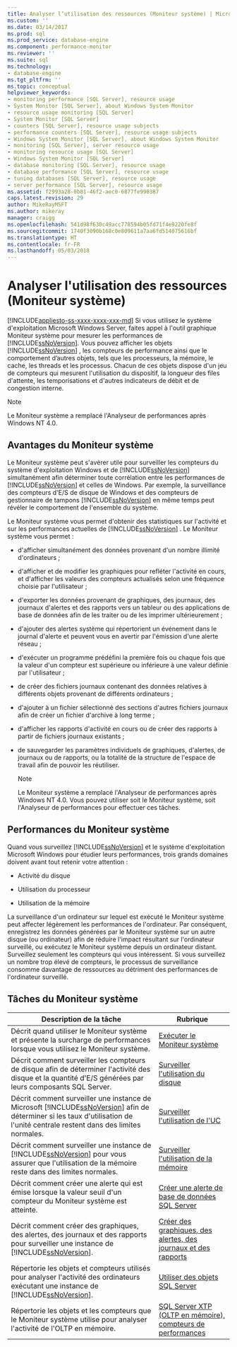 ```yaml
---
title: Analyser l’utilisation des ressources (Moniteur système) | Microsoft Docs
ms.custom: ''
ms.date: 03/14/2017
ms.prod: sql
ms.prod_service: database-engine
ms.component: performance-monitor
ms.reviewer: ''
ms.suite: sql
ms.technology:
- database-engine
ms.tgt_pltfrm: ''
ms.topic: conceptual
helpviewer_keywords:
- monitoring performance [SQL Server], resource usage
- System Monitor [SQL Server], about Windows System Monitor
- resource usage monitoring [SQL Server]
- System Monitor [SQL Server]
- counters [SQL Server], resource usage subjects
- performance counters [SQL Server], resource usage subjects
- Windows System Monitor [SQL Server], about Windows System Monitor
- monitoring [SQL Server], server resource usage
- monitoring resource usage [SQL Server]
- Windows System Monitor [SQL Server]
- database monitoring [SQL Server], resource usage
- database performance [SQL Server], resource usage
- tuning databases [SQL Server], resource usage
- server performance [SQL Server], resource usage
ms.assetid: f2993a28-0b81-46f2-aec0-6877fe990387
caps.latest.revision: 29
author: MikeRayMSFT
ms.author: mikeray
manager: craigg
ms.openlocfilehash: 541d98f630c49acc778594b05fd71f4e9220fe8f
ms.sourcegitcommit: 1740f3090b168c0e809611a7aa6fd514075616bf
ms.translationtype: HT
ms.contentlocale: fr-FR
ms.lasthandoff: 05/03/2018
---
```

# <a name="monitor-resource-usage-system-monitor"></a>Analyser l'utilisation des ressources (Moniteur système)
[!INCLUDE[appliesto-ss-xxxx-xxxx-xxx-md](../../includes/appliesto-ss-xxxx-xxxx-xxx-md.md)]
  Si vous utilisez le système d'exploitation Microsoft Windows Server, faites appel à l'outil graphique Moniteur système pour mesurer les performances de [!INCLUDE[ssNoVersion](../../includes/ssnoversion-md.md)]. Vous pouvez afficher les objets [!INCLUDE[ssNoVersion](../../includes/ssnoversion-md.md)] , les compteurs de performance ainsi que le comportement d’autres objets, tels que les processeurs, la mémoire, le cache, les threads et les processus. Chacun de ces objets dispose d'un jeu de compteurs qui mesurent l'utilisation du dispositif, la longueur des files d'attente, les temporisations et d'autres indicateurs de débit et de congestion interne.  
  
> [!NOTE]  
>  Le Moniteur système a remplacé l'Analyseur de performances après Windows NT 4.0.  
  
## <a name="benefits-of-system-monitor"></a>Avantages du Moniteur système  
 Le Moniteur système peut s'avérer utile pour surveiller les compteurs du système d'exploitation Windows et de [!INCLUDE[ssNoVersion](../../includes/ssnoversion-md.md)] simultanément afin déterminer toute corrélation entre les performances de [!INCLUDE[ssNoVersion](../../includes/ssnoversion-md.md)] et celles de Windows. Par exemple, la surveillance des compteurs d'E/S de disque de Windows et des compteurs de gestionnaire de tampons [!INCLUDE[ssNoVersion](../../includes/ssnoversion-md.md)] en même temps peut révéler le comportement de l'ensemble du système.  
  
 Le Moniteur système vous permet d'obtenir des statistiques sur l'activité et sur les performances actuelles de [!INCLUDE[ssNoVersion](../../includes/ssnoversion-md.md)] . Le Moniteur système vous permet :  
  
-   d'afficher simultanément des données provenant d'un nombre illimité d'ordinateurs ;  
  
-   d'afficher et de modifier les graphiques pour refléter l'activité en cours, et d'afficher les valeurs des compteurs actualisés selon une fréquence choisie par l'utilisateur ;  
  
-   d'exporter les données provenant de graphiques, des journaux, des journaux d'alertes et des rapports vers un tableur ou des applications de base de données afin de les traiter ou de les imprimer ultérieurement ;  
  
-   d'ajouter des alertes système qui répertorient un événement dans le journal d'alerte et peuvent vous en avertir par l'émission d'une alerte réseau ;  
  
-   d'exécuter un programme prédéfini la première fois ou chaque fois que la valeur d'un compteur est supérieure ou inférieure à une valeur définie par l'utilisateur ;  
  
-   de créer des fichiers journaux contenant des données relatives à différents objets provenant de différents ordinateurs ;  
  
-   d'ajouter à un fichier sélectionné des sections d'autres fichiers journaux afin de créer un fichier d'archive à long terme ;  
  
-   d'afficher les rapports d'activité en cours ou de créer des rapports à partir de fichiers journaux existants ;  
  
-   de sauvegarder les paramètres individuels de graphiques, d'alertes, de journaux ou de rapports, ou la totalité de la structure de l'espace de travail afin de pouvoir les réutiliser.  
  
    > [!NOTE]  
    >  Le Moniteur système a remplacé l'Analyseur de performances après Windows NT 4.0. Vous pouvez utiliser soit le Moniteur système, soit l'Analyseur de performances pour effectuer ces tâches.  
  
## <a name="system-monitor-performance"></a>Performances du Moniteur système  
 Quand vous surveillez [!INCLUDE[ssNoVersion](../../includes/ssnoversion-md.md)] et le système d'exploitation Microsoft Windows pour étudier leurs performances, trois grands domaines doivent avant tout retenir votre attention :  
  
-   Activité du disque  
  
-   Utilisation du processeur  
  
-   Utilisation de la mémoire  
  
 La surveillance d'un ordinateur sur lequel est exécuté le Moniteur système peut affecter légèrement les performances de l'ordinateur. Par conséquent, enregistrez les données générées par le Moniteur système sur un autre disque (ou ordinateur) afin de réduire l'impact résultant sur l'ordinateur surveillé, ou exécutez le Moniteur système depuis un ordinateur distant. Surveillez seulement les compteurs qui vous intéressent. Si vous surveillez un nombre trop élevé de compteurs, le processus de surveillance consomme davantage de ressources au détriment des performances de l'ordinateur surveillé.  
  
## <a name="system-monitor-tasks"></a>Tâches du Moniteur système  
  
|Description de la tâche|Rubrique|  
|----------------------|-----------|  
|Décrit quand utiliser le Moniteur système et présente la surcharge de performances lorsque vous utilisez le Moniteur système.|[Exécuter le Moniteur système](../../relational-databases/performance-monitor/run-system-monitor.md)|  
|Décrit comment surveiller les compteurs de disque afin de déterminer l'activité des disque et la quantité d'E/S générées par leurs composants SQL Server.|[Surveiller l'utilisation du disque](../../relational-databases/performance-monitor/monitor-disk-usage.md)|  
|Décrit comment surveiller une instance de Microsoft [!INCLUDE[ssNoVersion](../../includes/ssnoversion-md.md)] afin de déterminer si les taux d'utilisation de l'unité centrale restent dans des limites normales.|[Surveiller l'utilisation de l'UC](../../relational-databases/performance-monitor/monitor-cpu-usage.md)|  
|Décrit comment surveiller une instance de [!INCLUDE[ssNoVersion](../../includes/ssnoversion-md.md)] pour vous assurer que l'utilisation de la mémoire reste dans des limites normales.|[Surveiller l'utilisation de la mémoire](../../relational-databases/performance-monitor/monitor-memory-usage.md)|  
|Décrit comment créer une alerte qui est émise lorsque la valeur seuil d'un compteur du Moniteur système est atteinte.|[Créer une alerte de base de données SQL Server](../../relational-databases/performance-monitor/create-a-sql-server-database-alert.md)|  
|Décrit comment créer des graphiques, des alertes, des journaux et des rapports pour surveiller une instance de [!INCLUDE[ssNoVersion](../../includes/ssnoversion-md.md)].|[Créer des graphiques, des alertes, des journaux et des rapports](../../relational-databases/performance-monitor/create-charts-alerts-logs-and-reports.md)|  
|Répertorie les objets et compteurs utilisés pour analyser l'activité des ordinateurs exécutant une instance de [!INCLUDE[ssNoVersion](../../includes/ssnoversion-md.md)].|[Utiliser des objets SQL Server](../../relational-databases/performance-monitor/use-sql-server-objects.md)|  
|Répertorie les objets et les compteurs que le Moniteur système utilise pour analyser l'activité de l'OLTP en mémoire.|[SQL Server XTP &#40;OLTP en mémoire&#41;, compteurs de performances](../../relational-databases/performance-monitor/sql-server-xtp-in-memory-oltp-performance-counters.md)|  
  
  
